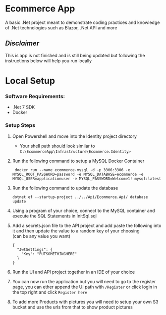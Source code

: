 # Ecommerce App
A basic .Net project meant to demonstrate coding practices and knowledge of .Net technologies such as Blazor, .Net API and more

## ***Disclaimer***
This is app is not finished and is still being updated but following the instructions below will help you run locally

# Local Setup
### Software Requirements:
- .Net 7 SDK
- Docker

### Setup Steps
1) Open Powershell and move into the Identity project directory
    - Your shell path should look similar to `C:\EcommerceApp\Infrastructure\Ecommerce.Identity>`
2) Run the following command to setup a MySQL Docker Container

        docker run --name ecommerce-mysql -d -p 3306:3306 -e MYSQL_ROOT_PASSWORD=password -e MYSQL_DATABASE=ecommerce -e MYSQL_USER=applicationuser -e MYSQL_PASSWORD=Welcome1! mysql:latest
3) Run the following command to update the database

       dotnet ef --startup-project ../../Api/Ecommerce.Api/ database update
4) Using a program of your choice, connect to the MySQL container and execute the SQL Statements in InitSql.sql

5) Add a secrets.json file to the API project and add paste the following into it and then update the value to a random key of your choosing <br/> (can be any value you want) 
   ```
   {
     "JwtSettings": {
       "Key": "PUTSOMETHINGHERE"
     }
   }
   ```
6) Run the UI and API project together in an IDE of your choice

7) You can now run the application but you will need to go to the register page, you can ether append the UI path with `/Register` or click login in the top right and click `Register here`
8) To add more Products with pictures you will need to setup your own S3 bucket and use the urls from that to show product pictures
